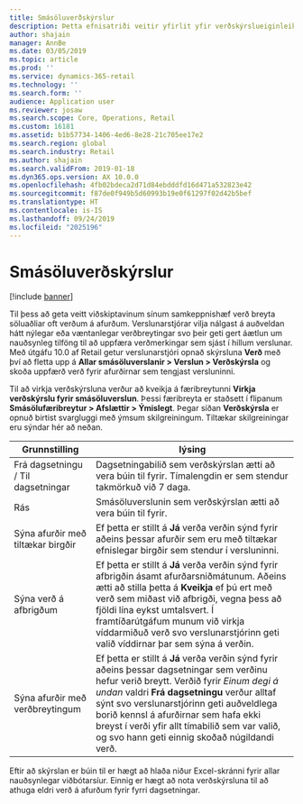 ```yaml
---
title: Smásöluverðskýrslur
description: Þetta efnisatriði veitir yfirlit yfir verðskýrslueiginleikann sem hægt er að nota til að skoða væntanlegar verðbreytingar á völdum afurðum.
author: shajain
manager: AnnBe
ms.date: 03/05/2019
ms.topic: article
ms.prod: ''
ms.service: dynamics-365-retail
ms.technology: ''
ms.search.form: ''
audience: Application user
ms.reviewer: josaw
ms.search.scope: Core, Operations, Retail
ms.custom: 16181
ms.assetid: b1b57734-1406-4ed6-8e28-21c705ee17e2
ms.search.region: global
ms.search.industry: Retail
ms.author: shajain
ms.search.validFrom: 2019-01-18
ms.dyn365.ops.version: AX 10.0.0
ms.openlocfilehash: 4fb02bdeca2d71d84ebdddfd16d471a532823e42
ms.sourcegitcommit: f87de0f949b5d60993b19e0f61297f02d42b5bef
ms.translationtype: HT
ms.contentlocale: is-IS
ms.lasthandoff: 09/24/2019
ms.locfileid: "2025196"
---
```

# <a name="retail-price-reports"></a>Smásöluverðskýrslur

[!include [banner](includes/banner.md)]


Til þess að geta veitt viðskiptavinum sínum samkeppnishæf verð breyta söluaðliar oft verðum á afurðum. Verslunarstjórar vilja nálgast á auðveldan hátt nýlegar eða væntanlegar verðbreytingar svo þeir geti gert áætlun um nauðsynleg tilföng til að uppfæra verðmerkingar sem sjást í hillum verslunar. Með útgáfu 10.0 af Retail getur verslunarstjóri opnað skýrsluna **Verð** með því að fletta upp á **Allar smásöluverslanir \> Verslun \> Verðskýrsla** og skoða uppfærð verð fyrir afurðirnar sem tengjast versluninni. 

Til að virkja verðskýrsluna verður að kveikja á færibreytunni **Virkja verðskýrslu fyrir smásöluverslun**. Þessi færibreyta er staðsett í flipanum **Smásölufæribreytur \> Afslættir \> Ýmislegt**. Þegar síðan **Verðskýrsla** er opnuð birtist svargluggi með ýmsum skilgreiningum. Tiltækar skilgreiningar eru sýndar hér að neðan.

| Grunnstilling | lýsing |
|---|---|
| Frá dagsetningu / Til dagsetningar| Dagsetningabilið sem verðskýrslan ætti að vera búin til fyrir. Tímalengdin er sem stendur takmörkuð við 7 daga. |
| Rás| Smásöluverslunin sem verðskýrslan ætti að vera búin til fyrir. |
| Sýna afurðir með tiltækar birgðir| Ef þetta er stillt á **Já** verða verðin sýnd fyrir aðeins þessar afurðir sem eru með tiltækar efnislegar birgðir sem stendur í versluninni. |
| Sýna verð á afbrigðum | Ef þetta er stillt á **Já** verða verðin sýnd fyrir afbrigðin ásamt afurðarsniðmátunum. Aðeins ætti að stilla þetta á **Kveikja** ef þú ert með verð sem miðast við afbrigði, vegna þess að fjöldi lína eykst umtalsvert. Í framtíðarútgáfum munum við virkja víddarmiðuð verð svo verslunarstjórinn geti valið víddirnar þar sem sýna á verðin. |
| Sýna afurðir með verðbreytingum | Ef þetta er stillt á **Já** verða verðin sýnd fyrir aðeins þessar dagsetningar sem verðinu hefur verið breytt. Verðið fyrir *Einum degi á undan* valdri **Frá dagsetningu** verður alltaf sýnt svo verslunarstjórinn geti auðveldlega borið kennsl á afurðirnar sem hafa ekki breyst í verði yfir allt tímabilið sem var valið, og svo hann geti einnig skoðað núgildandi verð. |

Eftir að skýrslan er búin til er hægt að hlaða niður Excel-skránni fyrir allar nauðsynlegar viðbótarsíur. Einnig er hægt að nota verðskýrsluna til að athuga eldri verð á afurðum fyrir fyrri dagsetningar.
